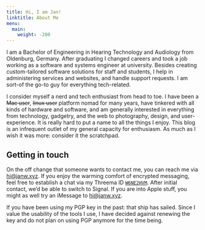 ```yaml
---
title: Hi, I am Jan!
linktitle: About Me
menu:
  main:
    weight: -200
---
```


I am a Bachelor of Engineering in Hearing Technology and Audiology from Oldenburg, Germany. After graduating I changed careers and took a job working as a software and systems engineer at university. Besides creating custom-tailored software solutions for staff and students, I help in administering services and websites, and handle support requests. I am sort-of the go-to guy for everything tech-related.

I consider myself a nerd and tech enthusiast from head to toe. I have been a <del>Mac user</del>, <del>linux user</del> platform nomad for many years, have tinkered with all kinds of hardware and software, and am generally interested in everything from technology, gadgetry, and the web to photography, design, and user-experience. It is really hard to put a name to all the things I enjoy. This blog is an infrequent outlet of my general capacity for enthusiasm. As much as I wish it was more: consider it the scratchpad.

## Getting in touch

On the off change that someone wants to contact me, you can reach me via [h&#105;&#64;&#106;an&#119;.&#120;&#121;z](mailto:&#104;&#105;&#64;&#106;&#97;nw&#46;&#120;yz). If you enjoy the warming comfort of encrypted messaging, feel free to establish a chat via my Threema ID [`W6NE2HVM`](threema://W6NE2HVM). After initial contact, we&#8217;d be able to switch to Signal. If you are into Apple stuff, you might as well try an iMessage to [&#104;&#105;&#64;j&#97;n&#119;.&#120;y&#122;](imessage:hi&#64;j&#97;&#110;w.xy&#122;).

If you have been using my PGP key in the past: that ship has sailed. Since I value the usability of the tools I use, I have decided against renewing the key and do not plan on using PGP anymore for the time being.